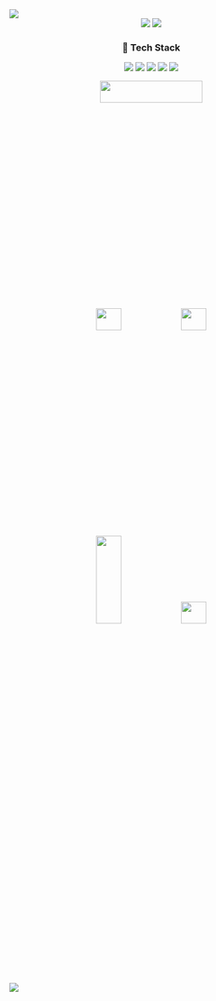 <img src="https://capsule-render.vercel.app/api?type=Soft&color=09D3AC&text=SangJun%20Lee&height=200&fontSize=50&fontColor=ffffffff&fontAlign=75&animation=fadeIn&desc=AndroidDeveloper&descAlign=80&descAlignY=80&fontAlignY=50"/>
<div align=center> 
<img src="https://img.shields.io/badge/dltkd1385@gmail.com-D9411E?style=fat&logo=Gmail&logoColor=white"> <a href="https://tin-dew-21a.notion.site/Lee-SangJun-88867d9a2e294fe59babed0c09894864"><img src="https://img.shields.io/badge/Notion-0F2346?style=fat&logo=Notion">
</a>

### 🔨 Tech Stack
<img src="https://img.shields.io/badge/Android-3DDC84?style=fat&logo=Android&logoColor=white"> <img src="https://img.shields.io/badge/Java-4298B8?style=fat&logo=Java&logoColor=white"> <img src="https://img.shields.io/badge/Kotlin-7F52FF?style=fat&logo=Kotlin&logoColor=white"> <img src="https://img.shields.io/badge/Python-3776AB?style=fat&logo=Python&logoColor=white"> 
 <img src="https://img.shields.io/badge/Firebase-D9411E?style=fat&logo=Firebase&logoColor=white">
</div>


<p align="center">
<img src="https://github-profile-summary-cards.vercel.app/api/cards/profile-details?username=dltkd1395&theme=solarized" width="60%" height="10%">
</p>
<p align="center">
<img src="https://github-profile-summary-cards.vercel.app/api/cards/repos-per-language?username=dltkd1395&theme=solarized" width="30%" height="10%"><img src="https://github-profile-summary-cards.vercel.app/api/cards/most-commit-language?username=dltkd1395&theme=solarized" width="30%" height="10%">
</p>


<p align="center">
<img src="https://github-profile-summary-cards.vercel.app/api/cards/stats?username=dltkd1395&theme=solarized" width="30%" height="20%"><img src="https://github-profile-summary-cards.vercel.app/api/cards/productive-time?username=dltkd1395&theme=solarized" width="30%" height="10%">
</p>

<img src="https://user-images.githubusercontent.com/39490416/200308059-1824a1b0-5d73-49c8-827d-717eaea58380.svg">
